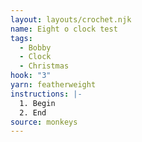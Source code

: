 ```yaml
---
layout: layouts/crochet.njk
name: Eight o clock test
tags:
  - Bobby
  - Clock
  - Christmas
hook: "3"
yarn: featherweight
instructions: |-
  1. Begin
  2. End
source: monkeys
---
```

